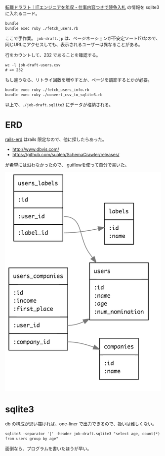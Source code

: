 [転職ドラフト｜ITエンジニアを年収・仕事内容つきで競争入札](https://job-draft.jp/) の情報を sqlite3 に入れるコード。

```
bundle
bundle exec ruby ./fetch_users.rb
```

ここで手作業。
`job-draft.jp` は、ページネーションが不安定ソート(?)なので、
同じURLにアクセスしても、表示されるユーザーは異なることがある。

行をカウントして、232 であることを確認する。

```
wc -l job-draft-users.csv
# => 232
```

もし違うなら、リトライ回数を増やすとか、ページを調節するとかが必要。

```
bundle exec ruby ./fetch_users_info.rb
bundle exec ruby ./convert_csv_to_sqlite3.rb
```

以上で、`./job-draft.sqlite3` にデータが格納される。

# ERD
[rails-erd](https://github.com/voormedia/rails-erd) はrails 限定なので、他に探したらあった。
- http://www.dbvis.com/
- https://github.com/sualeh/SchemaCrawler/releases/

が希望には沿わなかったので、
[guiflow](https://github.com/hirokidaichi/guiflow/releases/tag/v_0.1.1)を使って自分で書いた。

![ERD](erd.png)

# sqlite3

db の構成が思い描ければ、one-liner で出力できるので、扱いは難しくない。

```
sqlite3 -separator '|' -header job-draft.sqlite3 "select age, count(*) from users group by age"
```

面倒なら、プログラムを書いたほうが早い。

